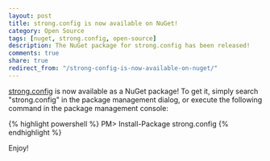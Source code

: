 ```yaml
---
layout: post
title: strong.config is now available on NuGet!
category: Open Source
tags: [nuget, strong.config, open-source]
description: The NuGet package for strong.config has been released! 
comments: true
share: true
redirect_from: "/strong-config-is-now-available-on-nuget/"
---
```

[strong.config](https://github.com/LeviBotelho/strong-config) is now available as a NuGet package! To get it, simply search "strong.config" in the package management dialog, or execute the following command in the package management console:

{% highlight powershell %}
PM> Install-Package strong.config
{% endhighlight %}

Enjoy!

